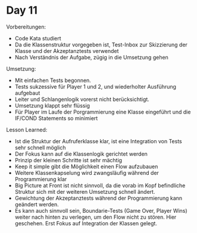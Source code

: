 # Day 11

Vorbereitungen:
 - Code Kata studiert
 - Da die Klassenstruktur vorgegeben ist, Test-Inbox zur Skizzierung der Klasse und der Akzeptanztests verwendet
 - Nach Verständnis der Aufgabe, zügig in die Umsetzung gehen

Umsetzung:
 - Mit einfachen Tests begonnen. 
 - Tests sukzessive für Player 1 und 2, und wiederholter Ausführung aufgebaut
 - Leiter und Schlangenlogik vorerst nicht berücksichtigt. 
 - Umsetzung klappt sehr flüssig
 - Für Player im Laufe der Porgrammierung eine Klasse eingeführt und die IF/COND Statements so minimiert

Lesson Learned:
 - Ist die Struktur der Aufruferklasse klar, ist eine Integration von Tests sehr schnell möglich
 - Der Fokus kann auf die Klassenlogik gerichtet werden
 - Prinzip der kleinen Schritte ist sehr mächtig
 - Keep it simple gibt die Möglichkeit einen Flow aufzubauen
 - Weitere Klassenkapselung wird zwangsläufig während der Programmierung klar
 - Big Picture at Front ist nicht sinnvoll, da die vorab im Kopf befindliche Struktur sich mit der weiteren Umsetzung
   schnell ändert.
 - Gewichtung der Akzeptanztests während der Programmierung kann geändert werden. 
 - Es kann auch sinnvoll sein, Boundarie-Tests (Game Over, Player Wins) weiter nach hinten zu verlegen, um den
   Flow nicht zu stören. Hier geschehen. Erst Fokus auf Integration der Klassen gelegt.